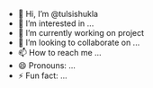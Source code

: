 - 👋 Hi, I’m @tulsishukla
- 👀 I’m interested in ...
- 🌱 I’m currently working on project
- 💞️ I’m looking to collaborate on ...
- 📫 How to reach me ...
- 😄 Pronouns: ...
- ⚡ Fun fact: ...

<!---
tulsishuka/tulsishuka is a ✨ special ✨ repository because its `README.md` (this file) appears on your GitHub profile.
You can click the Preview link to take a look at your changes.
--->
